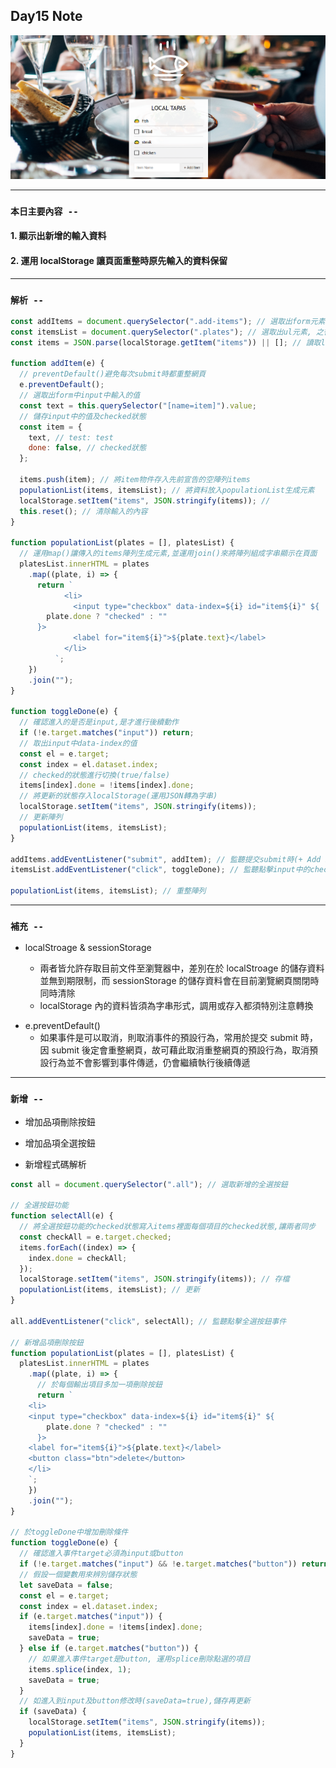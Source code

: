 ## **Day15 Note**

<div align=center><img src="localstorage.png" width=800></div>

---

### `本日主要內容 --`

#### 1. 顯示出新增的輸入資料

#### 2. 運用 localStorage 讓頁面重整時原先輸入的資料保留

---

### `解析 --`

```js
const addItems = document.querySelector(".add-items"); // 選取出form元素
const itemsList = document.querySelector(".plates"); // 選取出ul元素, 之後會顯示出輸入的input產生的值
const items = JSON.parse(localStorage.getItem("items")) || []; // 讀取localStorage中儲存的字串(藉由JSON轉回js物件)或宣告一個空陣列

function addItem(e) {
  // preventDefault()避免每次submit時都重整網頁
  e.preventDefault();
  // 選取出form中input中輸入的值
  const text = this.querySelector("[name=item]").value;
  // 儲存input中的值及checked狀態
  const item = {
    text, // test: test
    done: false, // checked狀態
  };

  items.push(item); // 將item物件存入先前宣告的空陣列items
  populationList(items, itemsList); // 將資料放入populationList生成元素
  localStorage.setItem("items", JSON.stringify(items)); //
  this.reset(); // 清除輸入的內容
}

function populationList(plates = [], platesList) {
  // 運用map()讓傳入的items陣列生成元素,並運用join()來將陣列組成字串顯示在頁面
  platesList.innerHTML = plates
    .map((plate, i) => {
      return `
            <li>
              <input type="checkbox" data-index=${i} id="item${i}" ${
        plate.done ? "checked" : ""
      }>
              <label for="item${i}">${plate.text}</label>
            </li>
          `;
    })
    .join("");
}

function toggleDone(e) {
  // 確認進入的是否是input,是才進行後續動作
  if (!e.target.matches("input")) return;
  // 取出input中data-index的值
  const el = e.target;
  const index = el.dataset.index;
  // checked的狀態進行切換(true/false)
  items[index].done = !items[index].done;
  // 將更新的狀態存入localStorage(運用JSON轉為字串)
  localStorage.setItem("items", JSON.stringify(items));
  // 更新陣列
  populationList(items, itemsList);
}

addItems.addEventListener("submit", addItem); // 監聽提交submit時(+ Add Item)觸發進入addItem
itemsList.addEventListener("click", toggleDone); // 監聽點擊input中的checkedbox時進入toggleDone

populationList(items, itemsList); // 重整陣列
```

---

### **`補充 --`**

- localStroage & sessionStorage

  - 兩者皆允許存取目前文件至瀏覽器中，差別在於 localStroage 的儲存資料並無到期限制，而 sessionStorage 的儲存資料會在目前瀏覽網頁關閉時同時清除
  - localStorage 內的資料皆須為字串形式，調用或存入都須特別注意轉換

* e.preventDefault()
  - 如果事件是可以取消，則取消事件的預設行為，常用於提交 submit 時，因 submit 後定會重整網頁，故可藉此取消重整網頁的預設行為，取消預設行為並不會影響到事件傳遞，仍會繼續執行後續傳遞

---

### **`新增 --`**

- 增加品項刪除按鈕
- 增加品項全選按鈕

- 新增程式碼解析

```js
const all = document.querySelector(".all"); // 選取新增的全選按鈕

// 全選按鈕功能
function selectAll(e) {
  // 將全選按鈕功能的checked狀態寫入items裡面每個項目的checked狀態,讓兩者同步
  const checkAll = e.target.checked;
  items.forEach((index) => {
    index.done = checkAll;
  });
  localStorage.setItem("items", JSON.stringify(items)); // 存檔
  populationList(items, itemsList); // 更新
}

all.addEventListener("click", selectAll); // 監聽點擊全選按鈕事件

// 新增品項刪除按鈕
function populationList(plates = [], platesList) {
  platesList.innerHTML = plates
    .map((plate, i) => {
      // 於每個輸出項目多加一項刪除按鈕
      return `
    <li>
    <input type="checkbox" data-index=${i} id="item${i}" ${
        plate.done ? "checked" : ""
      }>
    <label for="item${i}">${plate.text}</label>
    <button class="btn">delete</button>
    </li>
    `;
    })
    .join("");
}

// 於toggleDone中增加刪除條件
function toggleDone(e) {
  // 確認進入事件target必須為input或button
  if (!e.target.matches("input") && !e.target.matches("button")) return;
  // 假設一個變數用來辨別儲存狀態
  let saveData = false;
  const el = e.target;
  const index = el.dataset.index;
  if (e.target.matches("input")) {
    items[index].done = !items[index].done;
    saveData = true;
  } else if (e.target.matches("button")) {
    // 如果進入事件target是button, 運用splice刪除點選的項目
    items.splice(index, 1);
    saveData = true;
  }
  // 如進入到input及button修改時(saveData=true),儲存再更新
  if (saveData) {
    localStorage.setItem("items", JSON.stringify(items));
    populationList(items, itemsList);
  }
}
```

